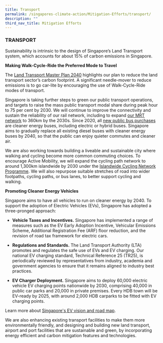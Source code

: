 ```yaml
---
title: Transport
permalink: /singapores-climate-action/Mitigation-Efforts/transport/
description: ""
third_nav_title: Mitigation Efforts
---
```

### TRANSPORT

Sustainability is intrinsic to the design of Singapore’s Land Transport system, which accounts for about 15% of carbon emissions in Singapore.

**Making Walk-Cycle-Ride the Preferred Mode to Travel**

The [Land Transport Master Plan 2040](https://www.lta.gov.sg/content/ltagov/en/who_we_are/our_work/land_transport_master_plan_2040.html) highlights our plan to reduce the land transport
sector’s carbon footprint. A significant needle-mover to reduce emissions is to go car-lite by encouraging the use of Walk-Cycle-Ride modes of transport.

Singapore is taking further steps to green our public transport operations, and targets to raise the mass public transport modal share during peak hour to 75 per cent by 2030. We will continue to improve the connectivity and sustain the reliability of our rail network, including to expand [our MRT network](https://www.lta.gov.sg/content/ltagov/en/upcoming_projects.html#:~:text=Rail%20Expansion-,Rail%20Expansion,minutes%20of%20a%20train%20station.) to 360km by the 2030s. Since 2020, all [new public bus purchases](https://www.lta.gov.sg/content/ltagov/en/who_we_are/our_work/public_transport_system/bus/upgrading_bus_fleets.html) are cleaner energy buses, including electric or hybrid buses. Singapore aims
to gradually replace all existing diesel buses with cleaner energy buses by 2040, so that the public can enjoy quieter commutes and cleaner air.

We are also working towards building a liveable and sustainable city where walking and cycling become more common commuting choices. To encourage Active Mobility, we will expand the cycling path network to around 1,300km islandwide by 2030 under the
[Islandwide Cycling Network Programme](https://www.lta.gov.sg/content/ltagov/en/getting_around/active_mobility/walking_cycling_infrastructure/cycling.html). We will also repurpose suitable stretches of road
into wider footpaths, cycling paths, or bus lanes, to better support cycling and walking.

**Promoting Cleaner Energy Vehicles**

Singapore aims to have all vehicles to run on cleaner energy by 2040. To support the adoption of Electric Vehicles (EVs), Singapore has adopted a three-pronged approach:

* **Vehicle Taxes and Incentives.** Singapore has implemented a range of measures such as the EV Early Adoption Incentive, Vehicular Emissions Scheme, Additional Registration Fee (ARF) floor reduction, and the revision of road tax framework for electric cars.

* **Regulations and Standards.** The Land Transport Authority (LTA) promotes and regulates the safe use of EVs and EV charging. Our national EV charging standard,
Technical Reference 25 (TR25), is periodically reviewed by representatives from industry, academia and government agencies to ensure that it remains aligned to
industry best practices.

* **EV Charger Deployment.** Singapore aims to deploy 60,000 electric vehicle EV charging points nationwide by 2030, comprising 40,000 in public car parks and 20,000 in private premises. Every HDB town will be EV-ready by 2025, with around 2,000 HDB carparks to be fitted with EV charging points.

Learn more about [Singapore's EV vision and road map](https://www.lta.gov.sg/content/ltagov/en/industry_innovations/technologies/electric_vehicles.html).

We are also enhancing existing transport facilities to make them more environmentally friendly, and designing and building new land transport, airport and port facilities that are sustainable and green, by incorporating energy efficient and carbon mitigation features and
technologies.